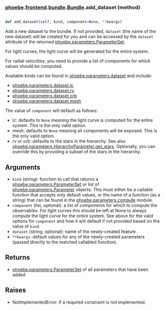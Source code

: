 ### [phoebe](phoebe.md).[frontend](phoebe.frontend.md).[bundle](phoebe.frontend.bundle.md).[Bundle](phoebe.frontend.bundle.Bundle.md).add_dataset (method)


```py

def add_dataset(self, kind, component=None, **kwargs)

```



Add a new dataset to the bundle.  If not provided,
`dataset` (the name of the new dataset) will be created for
you and can be accessed by the `dataset` attribute of the returned
[phoebe.parameters.ParameterSet](phoebe.parameters.ParameterSet.md).

For light curves, the light curve will be generated for the entire system.

For radial velocities, you need to provide a list of components
for which values should be computed.

Available kinds can be found in [phoebe.parameters.dataset](phoebe.parameters.dataset.md) and include:
* [phoebe.parameters.dataset.lc](phoebe.parameters.dataset.lc.md)
* [phoebe.parameters.dataset.rv](phoebe.parameters.dataset.rv.md)
* [phoebe.parameters.dataset.orb](phoebe.parameters.dataset.orb.md)
* [phoebe.parameters.dataset.mesh](phoebe.parameters.dataset.mesh.md)

The value of `component` will default as follows:
* lc: defaults to `None` meaning the light curve is computed
    for the entire system.  This is the only valid option.
* mesh: defaults to `None` meaning all components will be exposed.
    This is the only valid option.
* rv or orb: defaults to the stars in the hierarchy.  See also
    [phoebe.parameters.HierarchyParameter.get_stars](phoebe.parameters.HierarchyParameter.get_stars.md).  Optionally,
    you can override this by providing a subset of the stars in the
    hierarchy.

Arguments
----------
* `kind` (string): function to call that returns a
     [phoebe.parameters.ParameterSet](phoebe.parameters.ParameterSet.md) or list of
     [phoebe.parameters.Parameter](phoebe.parameters.Parameter.md) objects.  This must either be a
     callable function that accepts only default values, or the name
     of a function (as a string) that can be found in the
     [phoebe.parameters.compute](phoebe.parameters.compute.md) module.
* `component` (list, optional): a list of components for which to compute
    the observables.  For light curves this should be left at None to always
    compute the light curve for the entire system.  See above for the
    valid options for `component` and how it will default if not provided
    based on the value of `kind`.
* `dataset` (string, optional): name of the newly-created feature.
* `**kwargs`: default values for any of the newly-created parameters
    (passed directly to the matched callabled function).

Returns
---------
* [phoebe.parameters.ParameterSet](phoebe.parameters.ParameterSet.md) of all parameters that have been added


Raises
----------
* NotImplementedError: if a required constraint is not implemented.

